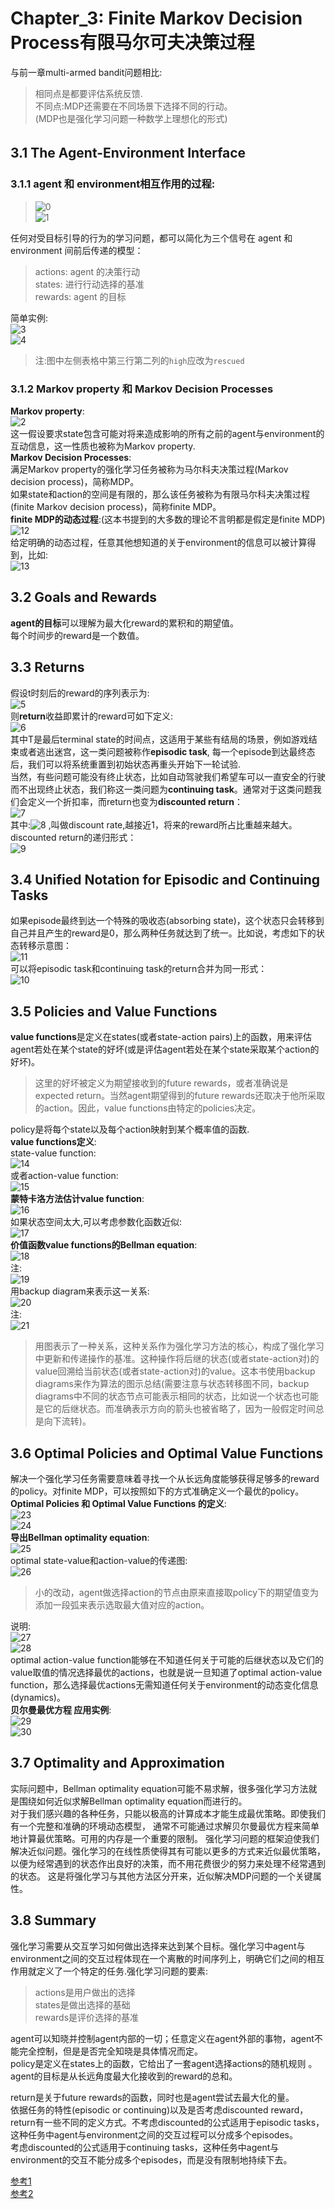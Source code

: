 # Chapter_3: Finite Markov Decision Process有限马尔可夫决策过程 
与前一章multi-armed bandit问题相比:  
> 相同点是都要评估系统反馈.  
> 不同点:MDP还需要在不同场景下选择不同的行动。  
  (MDP也是强化学习问题一种数学上理想化的形式) 
  
## 3.1 The Agent-Environment Interface　　
### 3.1.1 agent 和 environment相互作用的过程:  
> ![0](https://github.com/HTL2018/reinforcement_learning/blob/master/reinforcement_learning_an_introduction/image/Chapter_3/0.jpg)   
> ![1](https://github.com/HTL2018/reinforcement_learning/blob/master/reinforcement_learning_an_introduction/image/Chapter_3/1.png)   
   
任何对受目标引导的行为的学习问题，都可以简化为三个信号在 agent 和 environment 间前后传递的模型：  
> actions: agent 的决策行动  
>  states: 进行行动选择的基准  
> rewards: agent 的目标  
  
简单实例:  
![3](https://github.com/HTL2018/reinforcement_learning/blob/master/reinforcement_learning_an_introduction/image/Chapter_3/3.png)   
![4](https://github.com/HTL2018/reinforcement_learning/blob/master/reinforcement_learning_an_introduction/image/Chapter_3/4.png)   
> 注:图中左侧表格中第三行第二列的`high`应改为`rescued`  
### 3.1.2 Markov property  和 Markov Decision Processes  
**Markov property**:  
![2](https://github.com/HTL2018/reinforcement_learning/blob/master/reinforcement_learning_an_introduction/image/Chapter_3/2.png)   
这一假设要求state包含可能对将来造成影响的所有之前的agent与environment的互动信息，这一性质也被称为Markov property.  
**Markov Decision Processes**:  
满足Markov property的强化学习任务被称为马尔科夫决策过程(Markov decision process)，简称MDP。  
如果state和action的空间是有限的，那么该任务被称为有限马尔科夫决策过程(finite Markov decision process)，简称finite MDP。  
**finite MDP的动态过程**:(这本书提到的大多数的理论不言明都是假定是finite MDP)  
![12](https://github.com/HTL2018/reinforcement_learning/blob/master/reinforcement_learning_an_introduction/image/Chapter_3/12.png)   
给定明确的动态过程，任意其他想知道的关于environment的信息可以被计算得到，比如:  
![13](https://github.com/HTL2018/reinforcement_learning/blob/master/reinforcement_learning_an_introduction/image/Chapter_3/13.png)   
## 3.2 Goals and Rewards  
**agent的目标**可以理解为最大化reward的累积和的期望值。  
每个时间步的reward是一个数值。  
## 3.3 Returns  
假设t时刻后的reward的序列表示为:  
![5](https://github.com/HTL2018/reinforcement_learning/blob/master/reinforcement_learning_an_introduction/image/Chapter_3/5.svg)   
则**return**收益即累计的reward可如下定义:   
![6](https://github.com/HTL2018/reinforcement_learning/blob/master/reinforcement_learning_an_introduction/image/Chapter_3/6.svg)   
其中T是最后terminal state的时间点，这适用于某些有结局的场景，例如游戏结束或者逃出迷宫，这一类问题被称作**episodic task**, 每一个episode到达最终态后，我们可以将系统重置到初始状态再重头开始下一轮试验.  
当然，有些问题可能没有终止状态，比如自动驾驶我们希望车可以一直安全的行驶而不出现终止状态，我们称这一类问题为**continuing task**。通常对于这类问题我们会定义一个折扣率，而return也变为**discounted return**：   
![7](https://github.com/HTL2018/reinforcement_learning/blob/master/reinforcement_learning_an_introduction/image/Chapter_3/7.svg)   
其中:![8](https://github.com/HTL2018/reinforcement_learning/blob/master/reinforcement_learning_an_introduction/image/Chapter_3/8.svg) ,叫做discount rate,越接近1，将来的reward所占比重越来越大。  
discounted return的递归形式：  
![9](https://github.com/HTL2018/reinforcement_learning/blob/master/reinforcement_learning_an_introduction/image/Chapter_3/9.svg)   
## 3.4 Unified Notation for Episodic and Continuing Tasks
如果episode最终到达一个特殊的吸收态(absorbing state)，这个状态只会转移到自己并且产生的reward是0，那么两种任务就达到了统一。比如说，考虑如下的状态转移示意图：  
![11](https://github.com/HTL2018/reinforcement_learning/blob/master/reinforcement_learning_an_introduction/image/Chapter_3/11.jpg)   
可以将episodic task和continuing task的return合并为同一形式：  
![10](https://github.com/HTL2018/reinforcement_learning/blob/master/reinforcement_learning_an_introduction/image/Chapter_3/10.svg)   
## 3.5 Policies and Value Functions  
**value functions**是定义在states(或者state-action pairs)上的函数，用来评估agent若处在某个state的好坏(或是评估agent若处在某个state采取某个action的好坏)。  
> 这里的好坏被定义为期望接收到的future rewards，或者准确说是expected return。当然agent期望得到的future rewards还取决于他所采取的action。因此，value functions由特定的policies决定。  
  
policy是将每个state以及每个action映射到某个概率值的函数.  
**value functions定义**:  
state-value function:  
![14](https://github.com/HTL2018/reinforcement_learning/blob/master/reinforcement_learning_an_introduction/image/Chapter_3/14.png)   
或者action-value function:  
![15](https://github.com/HTL2018/reinforcement_learning/blob/master/reinforcement_learning_an_introduction/image/Chapter_3/15.png)   
**蒙特卡洛方法估计value function**:  
![16](https://github.com/HTL2018/reinforcement_learning/blob/master/reinforcement_learning_an_introduction/image/Chapter_3/16.png)   
如果状态空间太大,可以考虑参数化函数近似:  
![17](https://github.com/HTL2018/reinforcement_learning/blob/master/reinforcement_learning_an_introduction/image/Chapter_3/17.png)   
**价值函数value functions的Bellman equation**:  
![18](https://github.com/HTL2018/reinforcement_learning/blob/master/reinforcement_learning_an_introduction/image/Chapter_3/18.png)   
注:  
![19](https://github.com/HTL2018/reinforcement_learning/blob/master/reinforcement_learning_an_introduction/image/Chapter_3/19.png)   
用backup diagram来表示这一关系:  
![20](/home/tenglong/0.png)   
注:  
![21](/home/tenglong/0.png)   
> 用图表示了一种关系，这种关系作为强化学习方法的核心，构成了强化学习中更新和传递操作的基准。这种操作将后继的状态(或者state-action对)的value回溯给当前状态(或者state-action对)的value。这本书使用backup diagrams来作为算法的图示总结(需要注意与状态转移图不同，backup diagrams中不同的状态节点可能表示相同的状态，比如说一个状态也可能是它的后继状态。而准确表示方向的箭头也被省略了，因为一般假定时间总是向下流转)。  
## 3.6 Optimal Policies and Optimal Value Functions  
解决一个强化学习任务需要意味着寻找一个从长远角度能够获得足够多的reward的policy。对finite MDP，可以按照如下的方式准确定义一个最优的policy。  
**Optimal Policies 和 Optimal Value Functions 的定义**:  
![23](/home/tenglong/0.png)   
![24](/home/tenglong/0.png)   
**导出Bellman optimality equation**:  
![25](/home/tenglong/0.png)   
optimal state-value和action-value的传递图:  
![26](/home/tenglong/0.png)   
> 小的改动，agent做选择action的节点由原来直接取policy下的期望值变为添加一段弧来表示选取最大值对应的action。  

说明:  
![27](/home/tenglong/0.png)   
![28](/home/tenglong/0.png)   
optimal action-value function能够在不知道任何关于可能的后继状态以及它们的value取值的情况选择最优的actions，也就是说一旦知道了optimal action-value function，那么选择最优actions无需知道任何关于environment的动态变化信息(dynamics)。  
**贝尔曼最优方程 应用实例**:  
![29](/home/tenglong/0.png)   
![30](/home/tenglong/0.png)   
## 3.7 Optimality and Approximation  
实际问题中，Bellman optimality equation可能不易求解，很多强化学习方法就是围绕如何近似求解Bellman optimality equation而进行的。  
对于我们感兴趣的各种任务，只能以极高的计算成本才能生成最优策略。即使我们有一个完整和准确的环境动态模型， 通常不可能通过求解贝尔曼最优方程来简单地计算最优策略。可用的内存是一个重要的限制。 强化学习问题的框架迫使我们解决近似问题。强化学习的在线性质使得其有可能以更多的方式来近似最优策略，以便为经常遇到的状态作出良好的决策，而不用花费很少的努力来处理不经常遇到的状态。 这是将强化学习与其他方法区分开来，近似解决MDP问题的一个关键属性。  
## 3.8 Summary  
强化学习需要从交互学习如何做出选择来达到某个目标。强化学习中agent与environment之间的交互过程体现在一个离散的时间序列上，明确它们之间的相互作用就定义了一个特定的任务.强化学习问题的要素:  
>actions是用户做出的选择  
> states是做出选择的基础  
> rewards是评价选择的基准  

agent可以知晓并控制agent内部的一切；任意定义在agent外部的事物，agent不能完全控制，但是是否完全知晓是具体情况而定。  
policy是定义在states上的函数，它给出了一套agent选择actions的随机规则 。  
agent的目标是从长远角度最大化接收到的reward的总和。  
  
return是关于future rewards的函数，同时也是agent尝试去最大化的量。  
依据任务的特性(episodic or continuing)以及是否考虑discounted reward，return有一些不同的定义方式。不考虑discounted的公式适用于episodic tasks，这种任务中agent与environment之间的交互过程可以分成多个episodes。  
考虑discounted的公式适用于continuing tasks，这种任务中agent与environment的交互不能分成多个episodes，而是没有限制地持续下去。  
  
[参考1](https://zhuanlan.zhihu.com/p/55079492)   
[参考2](https://zhuanlan.zhihu.com/p/51283820)   
